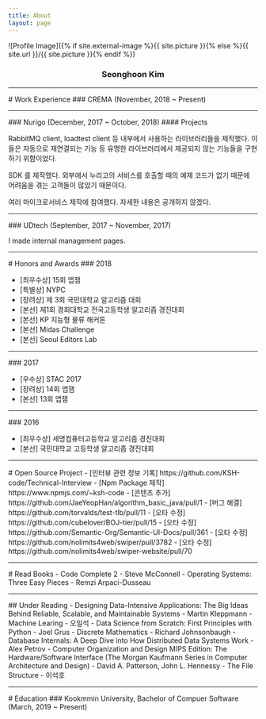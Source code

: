 ```yaml
---
title: About
layout: page
---
```


![Profile Image]({% if site.external-image %}{{ site.picture }}{% else %}{{ site.url }}/{{ site.picture }}{% endif %})


<h3 style="text-align: center">Seonghoon Kim</h3>
<hr>
# Work Experience
### CREMA (November, 2018 ~ Present)
<hr>
### Nurigo (December, 2017 ~ October, 2018)
#### Projects
<p>RabbitMQ client, loadtest client 등 내부에서 사용하는 라이브러리들을 제작했다. 이들은 자동으로 재연결되는 기능 등 유명한 라이브러리에서 제공되지 않는 기능들을 구현하기 위함이었다.</p>
<p>SDK 를 제작했다. 외부에서 누리고의 서비스를 호출할 때의 예제 코드가  없기 때문에 어려움을 겪는 고객들이 많았기 때문이다.</p>
<p>여러 마이크로서비스 제작에 참여했다. 자세한 내용은 공개하지 않겠다.</p>

<hr>
### UDtech (September, 2017 ~ November, 2017)
<p>I made internal management pages.</p>
<hr>
# Honors and Awards
### 2018
<ul>
	<li>[최우수상] 15회 앱잼</li>
	<li>[특별상] NYPC</li>
	<li>[장려상] 제 3회 국민대학교 알고리즘 대회</li>
	<li>[본선] 제1회 경희대학교 전국고등학생 알고리즘 경진대회</li>
	<li>[본선] KP 지능형 물류 해커톤</li>
	<li>[본선] Midas Challenge</li>
	<li>[본선] Seoul Editors Lab</li>
</ul>
<hr>
### 2017
<ul>
	<li>[우수상] STAC 2017</li>
	<li>[장려상] 14회 앱잼</li>
	<li>[본선] 13회 앱잼</li>
</ul>
<hr>
### 2016
<ul>
	<li>[최우수상] 세명컴퓨터고등학교 알고리즘 경진대회</li>
	<li>[본선] 국민대학교 고등학생 알고리즘 경진대회</li>
</ul>

<hr>
# Open Source Project
- [인터뷰 관련 정보 기록] https://github.com/KSH-code/Technical-Interview
- [Npm Package 제작] https://www.npmjs.com/~ksh-code
- [콘텐츠 추가] https://github.com/JaeYeopHan/algorithm_basic_java/pull/1
- [버그 해결] https://github.com/torvalds/test-tlb/pull/11
- [오타 수정] https://github.com/cubelover/BOJ-tier/pull/15
- [오타 수정] https://github.com/Semantic-Org/Semantic-UI-Docs/pull/361
- [오타 수정] https://github.com/nolimits4web/swiper/pull/3782
- [오타 수정] https://github.com/nolimits4web/swiper-website/pull/70

<hr>
# Read Books
- Code Complete 2 - Steve McConnell
- Operating Systems: Three Easy Pieces - Remzi Arpaci-Dusseau
<hr>
## Under Reading
- Designing Data-Intensive Applications: The Big Ideas Behind Reliable, Scalable, and Maintainable Systems - Martin Kleppmann
- Machine Learing - 오일석
- Data Science from Scratch: First Principles with Python - Joel Grus
- Discrete Mathematics - Richard Johnsonbaugh
- Database Internals: A Deep Dive into How Distributed Data Systems Work - Alex Petrov
- Computer Organization and Design MIPS Edition: The Hardware/Software Interface (The Morgan Kaufmann Series in Computer Architecture and Design) - David A. Patterson, John L. Hennessy
- The File Structure - 이석호
<hr>
# Education
### Kookmmin University, Bachelor of Compuer Software (March, 2019 ~ Present)
